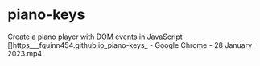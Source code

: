 # piano-keys
Create a piano player with DOM events in JavaScript
[]https___fquinn454.github.io_piano-keys_ - Google Chrome - 28 January 2023.mp4


